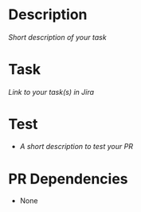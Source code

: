 #   Description

###### _Short description of your task_

#   Task

###### _Link to your task(s) in Jira_

#   Test

- ######  _A short description to test your PR_

#   PR Dependencies

- None